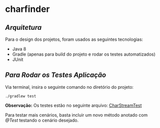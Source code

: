 # charfinder

## _Arquitetura_ ##

Para o design dos projetos, foram usados as seguintes tecnologias:

- Java 8
- Gradle (apenas para build do projeto e rodar os testes automatizados)
- JUnit

## _Para Rodar os Testes Aplicação_ ##

Via terminal, insira o seguinte comando no diretório do projeto:

```./gradlew test```

**Observação:** Os testes estão no seguinte arquivo: [CharStreamTest](https://github.com/jairomfj/charfinder/blob/master/src/test/java/br/com/charfinder/CharStreamTest.java)

Para testar mais cenários, basta incluir um novo método anotado com _@Test_ testando o cenário desejado.
